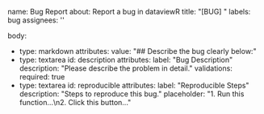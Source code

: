name: Bug Report
about: Report a bug in dataviewR
title: "[BUG] "
labels: bug
assignees: ''

body:
  - type: markdown
    attributes:
      value: "## Describe the bug clearly below:"
  - type: textarea
    id: description
    attributes:
      label: "Bug Description"
      description: "Please describe the problem in detail."
    validations:
      required: true
  - type: textarea
    id: reproducible
    attributes:
      label: "Reproducible Steps"
      description: "Steps to reproduce this bug."
      placeholder: "1. Run this function...\n2. Click this button..."
